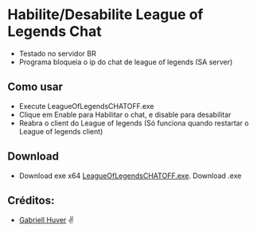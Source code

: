﻿# Habilite/Desabilite League of Legends Chat

 * Testado no servidor BR
 * Programa bloqueia o ip do chat de league of legends (SA server) 
 
## Como usar
  * Execute LeagueOfLegendsCHATOFF.exe
  * Clique em Enable para Habilitar o chat, e disable para desabilitar
  * Reabra o client do League of legends (Só funciona quando restartar o League of legends client)
## Download
* Download exe x64 [LeagueOfLegendsCHATOFF.exe](https://github.com/gabriellhuver/disable-lol-chat/raw/master/LeagueOfLegendsCHATOFF/bin/Debug/LeagueOfLegendsCHATOFF.exe).
Download .exe 


## Créditos:
* [Gabriell Huver](https://github.com/gabriellhuver) ✌
 

